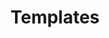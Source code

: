 ---
layout: tag_index
title: Templates
tag: templates
permalink: /tag/templates/
intro: Toutes les actualités, liens et ressources tagués &num;templates.
text-twtr: En train d'explorer les articles tagués 'templates' — @MagDuWebdesign
---